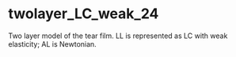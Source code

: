 # twolayer_LC_weak_24
Two layer model of the tear film. LL is represented as LC with weak elasticity; AL is Newtonian. 

